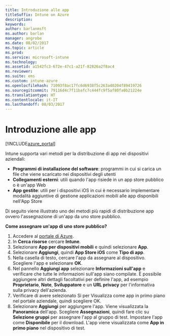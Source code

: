 ```yaml
---
title: Introduzione alle app
titleSuffix: Intune on Azure
description: 
keywords: 
author: barlanmsft
ms.author: barlan
manager: angrobe
ms.date: 08/02/2017
ms.topic: article
ms.prod: 
ms.service: microsoft-intune
ms.technology: 
ms.assetid: a1542fc3-672e-47c1-a21f-82826a2f8ac4
ms.reviewer: 
ms.suite: ems
ms.custom: intune-azure
ms.openlocfilehash: 71093f8ac17fc6d6938f5c263a40204f89419726
ms.sourcegitcommit: 79116d4c7f11bafc7c444fc9f5af80fa0b21224e
ms.translationtype: HT
ms.contentlocale: it-IT
ms.lasthandoff: 08/03/2017
---
```

# <a name="getting-started-with-apps"></a>Introduzione alle app

[!INCLUDE[azure_portal](./includes/azure_portal.md)]

Intune supporta vari metodi per la distribuzione di app nei dispositivi aziendali:

* **Programmi di installazione del software**: programmi in cui si carica un file che viene scaricato nei dispositivi degli utenti
* __Collegamenti esterni__: utili quando l'app risiede in un app store pubblico o è un'app Web
* **App gestite**: utili per i dispositivi iOS in cui è necessario implementare modalità aggiuntive di gestione applicazioni mobili alle app disponibili nell'App Store

Di seguito viene illustrato uno dei metodi più rapidi di distribuzione app ovvero l'assegnazione di un'app da uno store pubblico.

__Come assegnare un'app di uno store pubblico?__

1. Accedere al [portale di Azure](https://portal.azure.com).
2. In **Cerca risorse** cercare **Intune**.
3. Selezionare **App per dispositivi mobili** e quindi selezionare **App**.
4. Selezionare **Aggiungi**, quindi **App Store iOS** come **Tipo di app**.
5. Nella casella di testo, cercare l'app da assegnare al dispositivo. Scegliere l'app e selezionare **OK**.
6. Nel pannello **Aggiungi app** selezionare **Informazioni sull'app** e verificare che tutte le informazioni sull'app siano compilate. È possibile aggiungere altri dettagli facoltativi per definire l'app, ad esempio **Proprietario**, **Note**, **Sviluppatore** e un **URL privacy** per l'informativa sulla privacy dell'azienda.
7. Verificare di avere selezionato Sì per Visualizza come app in primo piano nel portale aziendale, quindi scegliere OK.
8. Selezionare **Aggiungi** per aggiungere l'app. Viene visualizzata la **Panoramica** dell'app. Scegliere **Assegnazioni**, quindi fare clic su **Selezione gruppi** per assegnare l'app al gruppo di test. Impostare l'app come **Disponibile** per il download. L'app viene visualizzata come **App in primo piano** nel dispositivo di test.

